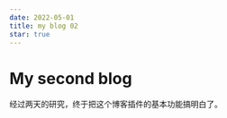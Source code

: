 ```yaml
---
date: 2022-05-01
title: my blog 02
star: true
---
```


# My second blog

经过两天的研究，终于把这个博客插件的基本功能搞明白了。
